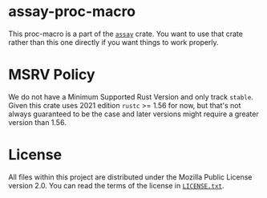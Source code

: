 # assay-proc-macro

This proc-macro is a part of the [`assay`](https://github.com/mgattozzi/assay)
crate. You want to use that crate rather than this one directly if you want
things to work properly.

# MSRV Policy
We do not have a Minimum Supported Rust Version and only track `stable`. Given
this crate uses 2021 edition `rustc` >= 1.56 for now, but that's not always
guaranteed to be the case and later versions might require a greater version
than 1.56.

# License
All files within this project are distributed under the Mozilla Public License
version 2.0. You can read the terms of the license in [`LICENSE.txt`](LICENSE.txt).
